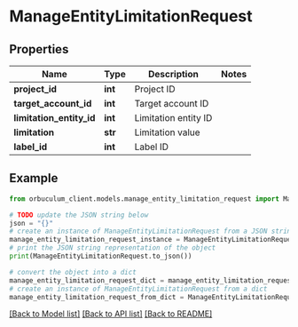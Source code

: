 # ManageEntityLimitationRequest


## Properties

Name | Type | Description | Notes
------------ | ------------- | ------------- | -------------
**project_id** | **int** | Project ID | 
**target_account_id** | **int** | Target account ID | 
**limitation_entity_id** | **int** | Limitation entity ID | 
**limitation** | **str** | Limitation value | 
**label_id** | **int** | Label ID | 

## Example

```python
from orbuculum_client.models.manage_entity_limitation_request import ManageEntityLimitationRequest

# TODO update the JSON string below
json = "{}"
# create an instance of ManageEntityLimitationRequest from a JSON string
manage_entity_limitation_request_instance = ManageEntityLimitationRequest.from_json(json)
# print the JSON string representation of the object
print(ManageEntityLimitationRequest.to_json())

# convert the object into a dict
manage_entity_limitation_request_dict = manage_entity_limitation_request_instance.to_dict()
# create an instance of ManageEntityLimitationRequest from a dict
manage_entity_limitation_request_from_dict = ManageEntityLimitationRequest.from_dict(manage_entity_limitation_request_dict)
```
[[Back to Model list]](../README.md#documentation-for-models) [[Back to API list]](../README.md#documentation-for-api-endpoints) [[Back to README]](../README.md)


